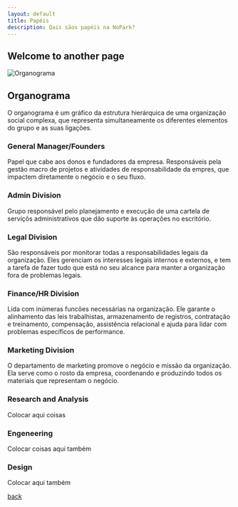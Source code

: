 ```yaml
---
layout: default
title: Papéis
description: Qais sãos papéis na NoPark?
---
```


## Welcome to another page

![Organograma](https://beatrizacbs.github.io/nopark/assets/images/organograma.jpg)

## Organograma

O organograma é um gráfico da estrutura hierárquica de uma organização social complexa, que representa simultaneamente os diferentes elementos do grupo e as suas ligações.

### General Manager/Founders

Papel que cabe aos donos e fundadores da empresa. Responsáveis pela gestão macro de projetos e atividades de responsabilidade da empres, que impactem diretamente o negócio e o seu fluxo. 

### Admin Division

Grupo responsável pelo planejamento e execução de uma cartela de serviçõs administrativos que dão suporte às operações no escritório.

### Legal Division

São responsáveis por monitorar todas a responsabilidades legais da organização. Eles gerenciam os interesses legais internos e externos, e tem a tarefa de fazer tudo que está no seu alcance para manter a organização fora de problemas legais.

### Finance/HR Division

Lida com inúmeras funcões necessárias na organização. Ele garante o alinhamento das leis trabalhistas, armazenamento de registros, contratação e treinamento, compensação, assistência relacional e ajuda para lidar com problemas específicos de performance.

### Marketing Division

O departamento de marketing promove o negócio e missão da organização. Ela serve como o rosto da empresa, coordenando e produzindo todos os materiais que representam o negócio.

### Research and Analysis

Colocar aqui coisas

### Engeneering

Colocar coisas aqui também

### Design

Colocar aqui também


[back](./)
